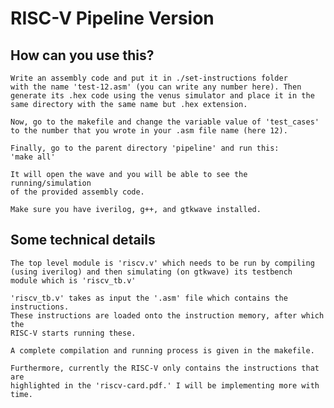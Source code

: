 # RISC-V Pipeline Version

## How can you use this?

    Write an assembly code and put it in ./set-instructions folder
    with the name 'test-12.asm' (you can write any number here). Then
    generate its .hex code using the venus simulator and place it in the
    same directory with the same name but .hex extension.

    Now, go to the makefile and change the variable value of 'test_cases'
    to the number that you wrote in your .asm file name (here 12).

    Finally, go to the parent directory 'pipeline' and run this:
    'make all'

    It will open the wave and you will be able to see the running/simulation
    of the provided assembly code.

    Make sure you have iverilog, g++, and gtkwave installed.

## Some technical details

    The top level module is 'riscv.v' which needs to be run by compiling
    (using iverilog) and then simulating (on gtkwave) its testbench
    module which is 'riscv_tb.v'

    'riscv_tb.v' takes as input the '.asm' file which contains the instructions.
    These instructions are loaded onto the instruction memory, after which the
    RISC-V starts running these.

    A complete compilation and running process is given in the makefile.

    Furthermore, currently the RISC-V only contains the instructions that are
    highlighted in the 'riscv-card.pdf.' I will be implementing more with time.
